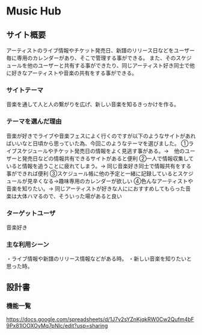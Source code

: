 # Music Hub

## サイト概要
アーティストのライブ情報やチケット発売日、新譜のリリース日などをユーザー毎に専用のカレンダーがあり、そこで管理する事ができる。
また、そのスケジュールを他のユーザーと共有する事ができたり、同じアーティスト好き同士で他に好きなアーティストや音楽の共有をする事ができる。

### サイトテーマ
音楽を通して人と人の繋がりを広げ、新しい音楽を知るきっかけを作る。

### テーマを選んだ理由
音楽が好きでライブや音楽フェスによく行くのですが以下のようなサイトがあればいいなと日頃から思っていた為、今回このようなテーマを選びました。
①ライブスケジュールやチケット発売日の情報をよく見逃す事がある。→　他のユーザーと発売日などの情報共有できるサイトがあると便利
②一人で情報収集していると情報を追うことに疲れてしまう。→ 同じ音楽好き同士で情報共有をする事ができれば便利
③スケジュール帳に他の予定と一緒に記録しているとスケジュールが見辛くなる→趣味専用のカレンダーが欲しい
④色んなアーティストや音楽を知りたい。→ 同じアーティストが好きな人ににおすすめしてもらった音楽は大体ハマるので、そういった場があると良い

### ターゲットユーザ
音楽好き

### 主な利用シーン
・ライブ情報や新譜のリリース情報などがある時。
・新しい音楽を知りたいと思った時。

## 設計書

### 機能一覧
https://docs.google.com/spreadsheets/d/1J7v2sYZnKjqkRW0Cw2Qufm4bF9Px81lOOXOyMq7pNlc/edit?usp=sharing


